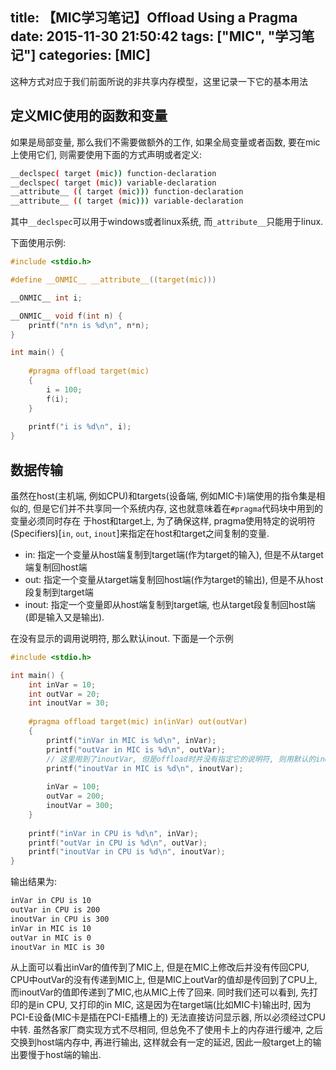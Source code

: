 title: 【MIC学习笔记】Offload Using a Pragma
date: 2015-11-30 21:50:42
tags: ["MIC", "学习笔记"]
categories: [MIC]
---
这种方式对应于我们前面所说的非共享内存模型，这里记录一下它的基本用法
## 定义MIC使用的函数和变量
如果是局部变量, 那么我们不需要做额外的工作, 如果全局变量或者函数, 要在mic上使用它们, 则需要使用下面的方式声明或者定义:
```bash
__declspec( target (mic)) function-declaration
__declspec( target (mic)) variable-declaration
__attribute__ (( target (mic))) function-declaration
__attribute__ (( target (mic))) variable-declaration
```
其中`__declspec`可以用于windows或者linux系统, 而`_attribute__`只能用于linux.  
<!-- more -->
下面使用示例:
```C
#include <stdio.h>

#define __ONMIC__ __attribute__((target(mic)))

__ONMIC__ int i;

__ONMIC__ void f(int n) {
    printf("n*n is %d\n", n*n);
}

int main() {
    
    #pragma offload target(mic)
    {
        i = 100;
        f(i);
    }
    
    printf("i is %d\n", i);
}
```
## 数据传输
虽然在host(主机端, 例如CPU)和targets(设备端, 例如MIC卡)端使用的指令集是相似的, 但是它们并不共享同一个系统内存, 这也就意味着在`#pragma`代码块中用到的变量必须同时存在
于host和target上, 为了确保这样, pragma使用特定的说明符(Specifiers)[`in`, `out`, `inout`]来指定在host和target之间复制的变量.
* in: 指定一个变量从host端复制到target端(作为target的输入), 但是不从target端复制回host端
* out: 指定一个变量从target端复制回host端(作为target的输出), 但是不从host段复制到target端
* inout: 指定一个变量即从host端复制到target端, 也从target段复制回host端(即是输入又是输出).

在没有显示的调用说明符, 那么默认inout. 下面是一个示例
```C
#include <stdio.h>

int main() {
    int inVar = 10;
    int outVar = 20;
    int inoutVar = 30;
    
    #pragma offload target(mic) in(inVar) out(outVar)
    {
        printf("inVar in MIC is %d\n", inVar);
        printf("outVar in MIC is %d\n", outVar);
        // 这里用到了inoutVar, 但是offload时并没有指定它的说明符, 则用默认的inout
        printf("inoutVar in MIC is %d\n", inoutVar);
        
        inVar = 100;
        outVar = 200;
        inoutVar = 300;
    }
    
    printf("inVar in CPU is %d\n", inVar);
    printf("outVar in CPU is %d\n", outVar);
    printf("inoutVar in CPU is %d\n", inoutVar);
}
```
输出结果为:
```bash
inVar in CPU is 10
outVar in CPU is 200
inoutVar in CPU is 300
inVar in MIC is 10
outVar in MIC is 0
inoutVar in MIC is 30
```
从上面可以看出inVar的值传到了MIC上, 但是在MIC上修改后并没有传回CPU, CPU中outVar的没有传递到MIC上, 但是MIC上outVar的值却是传回到了CPU上,而inoutVar的值即传递到了MIC,也从MIC上传了回来. 同时我们还可以看到, 先打印的是in CPU, 又打印的in MIC, 这是因为在target端(比如MIC卡)输出时, 因为PCI-E设备(MIC卡是插在PCI-E插槽上的) 无法直接访问显示器, 所以必须经过CPU中转. 虽然各家厂商实现方式不尽相同, 但总免不了使用卡上的内存进行缓冲, 之后交换到host端内存中, 再进行输出, 这样就会有一定的延迟, 因此一般target上的输出要慢于host端的输出. 